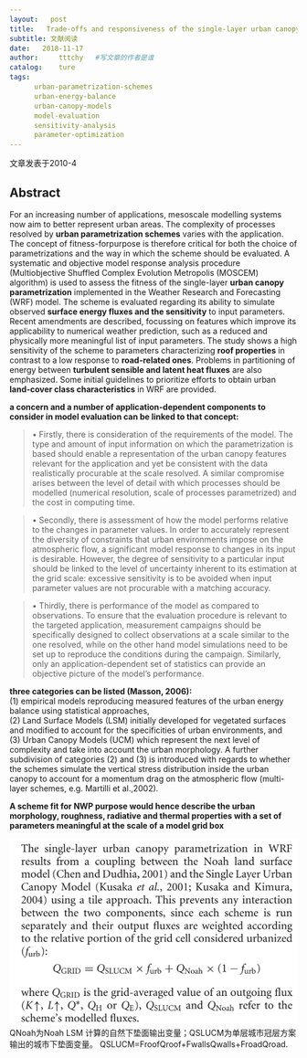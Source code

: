 ```yaml
---
layout:   post
title:   Trade-offs and responsiveness of the single-layer urban canopy parametrization in WRF
subtitle: 文献阅读  
date:   2018-11-17
author:     tttchy   #写文章的作者是谁
catalog:    ture
tags:    
      urban-parametrization-schemes
      urban-energy-balance 
      urban-canopy-models
      model-evaluation
      sensitivity-analysis
      parameter-optimization
---
```


文章发表于2010-4

## Abstract
For an increasing number of applications, mesoscale modelling systems now aim to better represent urban areas. The complexity of processes resolved by **urban parametrization schemes** varies with the application. The concept of fitness-forpurpose is therefore critical for both the choice of parametrizations and the way in which the scheme should be evaluated. A systematic and objective model response analysis procedure (Multiobjective Shuffled Complex Evolution Metropolis (MOSCEM) algorithm) is used to assess the fitness of the single-layer **urban canopy parametrization** implemented in the Weather Research and Forecasting (WRF) model. The scheme is evaluated regarding its ability to simulate observed **surface energy fluxes and the sensitivity** to input parameters. Recent amendments are described, focussing on features which improve its applicability to numerical weather prediction, such as a reduced and physically more meaningful list of input parameters. The study shows a high sensitivity of the scheme to parameters characterizing **roof properties** in contrast to a low response to **road-related ones**. Problems in partitioning of energy between **turbulent sensible and latent heat fluxes** are also emphasized. Some initial guidelines to prioritize efforts to obtain urban **land-cover class characteristics** in WRF are provided. 



 **a concern and a number of application-dependent components to consider in model evaluation can be linked to that concept:**
 
>• Firstly, there is consideration of the requirements of the model. The type and amount of input information on which the parametrization is based should enable a representation of the urban canopy features relevant for the application and yet be consistent with the data realistically procurable at the scale resolved. A similar compromise arises between the level of detail with which processes should be modelled (numerical resolution, scale of processes parametrized) and the cost in computing time.

>• Secondly, there is assessment of how the model performs relative to the changes in parameter values. In order to accurately represent the diversity of constraints that urban environments impose on the atmospheric flow, a significant model response to changes in its input is desirable. However, the degree of sensitivity to a particular input should be linked to the level of uncertainty inherent to its estimation at the grid scale: excessive sensitivity is to be avoided when input parameter values are not procurable with a matching accuracy.

>• Thirdly, there is performance of the model as compared to observations. To ensure that the evaluation procedure is relevant to the targeted application, measurement campaigns should be specifically designed to collect observations at a scale similar to the one resolved, while on the other hand model simulations need to be set up to reproduce the conditions during the campaign. Similarly, only an application-dependent set of statistics can provide an objective picture of the model’s performance.


**three categories can be listed (Masson, 2006):**    
(1) empirical models reproducing measured features of the urban energy balance using statistical approaches,     
(2) Land Surface Models (LSM) initially developed for vegetated surfaces and modified to account for the specificities of urban environments, and     
(3) Urban Canopy Models (UCM) which represent the next level of complexity and take into account the urban morphology. A further subdivision of categories (2) and (3) is introduced with regards to whether the schemes simulate the vertical stress distribution inside the urban canopy to account for a momentum drag on the atmospheric flow (multi-layer schemes, e.g. Martilli et al.,2002).

**A scheme fit for NWP purpose would hence describe the urban morphology, roughness, radiative and thermal properties with a set of parameters meaningful at the scale of a model grid box**

![icon](https://github.com/tttchy/pictures/blob/master/Q.png?raw=true)
QNoah为Noah LSM 计算的自然下垫面输出变量；QSLUCM为单层城市冠层方案输出的城市下垫面变量。
 QSLUCM=FroofQroof+FwallsQwalls+FroadQroad.


